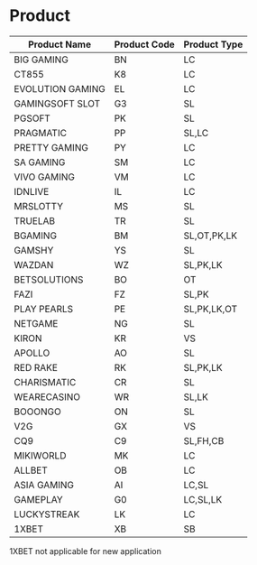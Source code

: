# Product

Product Name | Product Code | Product Type
---------- | ------- | -------
BIG GAMING | BN | LC
CT855 | K8 | LC 
EVOLUTION GAMING | EL | LC 
GAMINGSOFT SLOT | G3 | SL 
PGSOFT | PK | SL 
PRAGMATIC | PP | SL,LC 
PRETTY GAMING | PY | LC 
SA GAMING | SM | LC 
VIVO GAMING | VM | LC 
IDNLIVE | IL | LC 
MRSLOTTY | MS | SL 
TRUELAB | TR | SL 
BGAMING | BM | SL,OT,PK,LK 
GAMSHY | YS | SL 
WAZDAN | WZ | SL,PK,LK 
BETSOLUTIONS | BO | OT 
FAZI | FZ | SL,PK 
PLAY PEARLS | PE | SL,PK,LK,OT
NETGAME | NG | SL 
KIRON | KR | VS 
APOLLO | AO | SL 
RED RAKE | RK | SL,PK,LK 
CHARISMATIC | CR | SL 
WEARECASINO | WR | SL,LK 
BOOONGO | ON | SL 
V2G | GX | VS 
CQ9 | C9 | SL,FH,CB 
MIKIWORLD | MK | LC 
ALLBET | OB | LC 
ASIA GAMING | AI | LC,SL 
GAMEPLAY | G0 | LC,SL,LK 
LUCKYSTREAK | LK | LC 
1XBET | XB | SB

<aside class="notice">
1XBET not applicable for new application
</aside>

